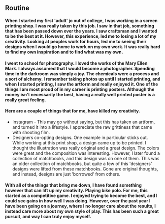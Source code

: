 ##  Routine

#### When I started my first 'adult' jo out of college, I was working in a screen printing shop.  I was really taken by this job.  I saw in that job, something that has been passed down over the years.  I saw craftsman and I wanted to be the best at it.  However, this experience, led me to losing a lot of my creativity.  Looking at peoples work for hours, led me to seeing their designs when I would go home to work on my own work.  It was really hard to find my own inspiration and to find what was my own. 
#### I went to school for photography.  I loved the works of the Mary Ellen Mark.  I always assumed that I would become a photographer.  Spending time in the darkroom was simply a joy.  The chemicals were a process and a sort of alchemy.  I remember taking photos up until I started printing, and when I started printing, I saw the artform and really enjoyed it.  One of the things I am most proud of in my career is printing posters. Although the money isn't necessarily the best, having a really well printed poster is a really great feeling. 
####  Here are a couple of things that for me, have killed my creativity. 
  * Instagram - This may go without saying, but this has taken an artform, and turned it into a lifestyle.  I appreciate the raw grittiness that came with shooting film.  
  * Designers co-opting designs.  One example in particular sticks out.  While working at this print shop, a design came up to be printed. I thought the illustration was really original and a great design.  The colors were great and the composition was interesting. However, I later found a collection of matchbooks, and this design was on one of them.  This was an older collection of matchbooks, but quite a few of this 'designers' designs were lifted from these matchbooks.  Gone are original thoughts, and instead, designs are just 'borrowed' from others.
#### With all of the things that bring me down, I have found something however that can lift up my creativity.  Playing bike polo.  For me, this started as a competitive game.  I enjoyed trying to become the best, and I could see gains in how well I was doing.  However, over the past year I have been going on a journey, where I no longer care about the results, I instead care more about my own style of play.  This has been such a great pursuit, and way I can truly enjoy myself.  